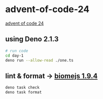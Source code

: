 # advent-of-code-24

[advent of code 24](https://adventofcode.com/)

## using Deno 2.1.3

```sh
# run code
cd day-1
deno run --allow-read ./one.ts
```

## lint & format -> [biomejs 1.9.4](https://biomejs.dev/)

```sh
deno task check
deno task format
```

